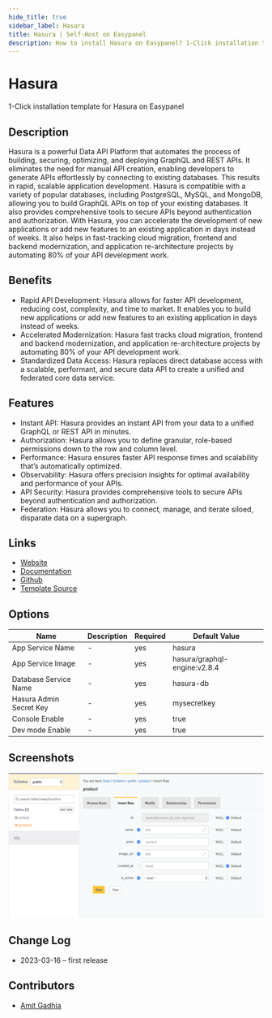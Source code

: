 ```yaml
---
hide_title: true
sidebar_label: Hasura
title: Hasura | Self-Host on Easypanel
description: How to install Hasura on Easypanel? 1-Click installation template for Hasura on Easypanel
---
```


<!-- generated -->

# Hasura

1-Click installation template for Hasura on Easypanel

## Description

Hasura is a powerful Data API Platform that automates the process of building, securing, optimizing, and deploying GraphQL and REST APIs. It eliminates the need for manual API creation, enabling developers to generate APIs effortlessly by connecting to existing databases. This results in rapid, scalable application development. Hasura is compatible with a variety of popular databases, including PostgreSQL, MySQL, and MongoDB, allowing you to build GraphQL APIs on top of your existing databases. It also provides comprehensive tools to secure APIs beyond authentication and authorization. With Hasura, you can accelerate the development of new applications or add new features to an existing application in days instead of weeks. It also helps in fast-tracking cloud migration, frontend and backend modernization, and application re-architecture projects by automating 80% of your API development work.

## Benefits

- Rapid API Development: Hasura allows for faster API development, reducing cost, complexity, and time to market. It enables you to build new applications or add new features to an existing application in days instead of weeks.
- Accelerated Modernization: Hasura fast tracks cloud migration, frontend and backend modernization, and application re-architecture projects by automating 80% of your API development work.
- Standardized Data Access: Hasura replaces direct database access with a scalable, performant, and secure data API to create a unified and federated core data service.

## Features

- Instant API: Hasura provides an instant API from your data to a unified GraphQL or REST API in minutes.
- Authorization: Hasura allows you to define granular, role-based permissions down to the row and column level.
- Performance: Hasura ensures faster API response times and scalability that’s automatically optimized.
- Observability: Hasura offers precision insights for optimal availability and performance of your APIs.
- API Security: Hasura provides comprehensive tools to secure APIs beyond authentication and authorization.
- Federation: Hasura allows you to connect, manage, and iterate siloed, disparate data on a supergraph.

## Links

- [Website](https://hasura.io/)
- [Documentation](https://hasura.io/docs/latest/deployment/deployment-guides/kubernetes)
- [Github](https://github.com/hasura/graphql-engine)
- [Template Source](https://github.com/easypanel-io/templates/tree/main/templates/hasura)

## Options

Name | Description | Required | Default Value
-|-|-|-
App Service Name | - | yes | hasura
App Service Image | - | yes | hasura/graphql-engine:v2.8.4
Database Service Name | - | yes | hasura-db
Hasura Admin Secret Key | - | yes | mysecretkey
Console Enable | - | yes | true
Dev mode Enable | - | yes | true

## Screenshots

![Hasura Screenshot](./assets/screenshot.png)

## Change Log

- 2023-03-16 – first release

## Contributors

- [Amit Gadhia](https://github.com/amitoo7)
